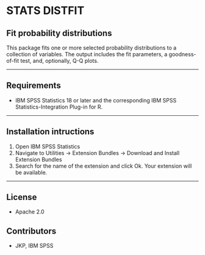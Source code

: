 # STATS DISTFIT
## Fit probability distributions
 This package fits one or more selected probability distributions to a collection of variables.  The output includes the fit parameters, a goodness-of-fit test, and, optionally, Q-Q plots.

---
Requirements
----
- IBM SPSS Statistics 18 or later and the corresponding IBM SPSS Statistics-Integration Plug-in for R.

---
Installation intructions
----
1. Open IBM SPSS Statistics
2. Navigate to Utilities -> Extension Bundles -> Download and Install Extension Bundles
3. Search for the name of the extension and click Ok. Your extension will be available.

---
License
----

- Apache 2.0
                              
Contributors
----

  - JKP, IBM SPSS
